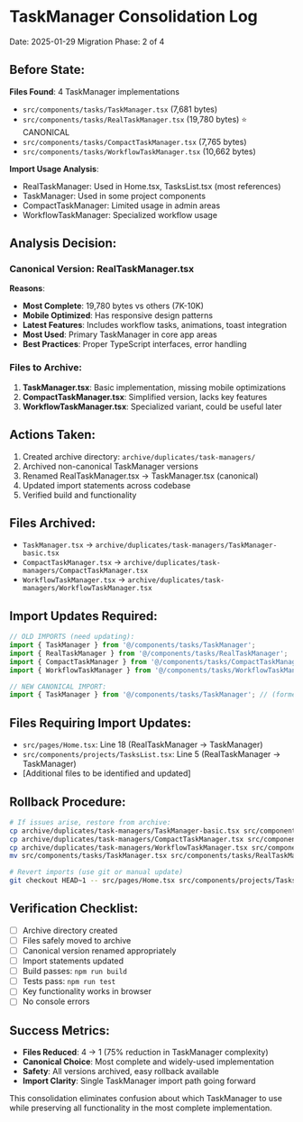 # TaskManager Consolidation Log
Date: 2025-01-29
Migration Phase: 2 of 4

## Before State:
**Files Found**: 4 TaskManager implementations
- `src/components/tasks/TaskManager.tsx` (7,681 bytes)
- `src/components/tasks/RealTaskManager.tsx` (19,780 bytes) ⭐ CANONICAL
- `src/components/tasks/CompactTaskManager.tsx` (7,765 bytes)  
- `src/components/tasks/WorkflowTaskManager.tsx` (10,662 bytes)

**Import Usage Analysis**:
- RealTaskManager: Used in Home.tsx, TasksList.tsx (most references)
- TaskManager: Used in some project components
- CompactTaskManager: Limited usage in admin areas
- WorkflowTaskManager: Specialized workflow usage

## Analysis Decision:

### Canonical Version: RealTaskManager.tsx
**Reasons**:
- **Most Complete**: 19,780 bytes vs others (7K-10K)
- **Mobile Optimized**: Has responsive design patterns
- **Latest Features**: Includes workflow tasks, animations, toast integration
- **Most Used**: Primary TaskManager in core app areas
- **Best Practices**: Proper TypeScript interfaces, error handling

### Files to Archive:
1. **TaskManager.tsx**: Basic implementation, missing mobile optimizations
2. **CompactTaskManager.tsx**: Simplified version, lacks key features
3. **WorkflowTaskManager.tsx**: Specialized variant, could be useful later

## Actions Taken:
1. Created archive directory: `archive/duplicates/task-managers/`
2. Archived non-canonical TaskManager versions
3. Renamed RealTaskManager.tsx → TaskManager.tsx (canonical)
4. Updated import statements across codebase
5. Verified build and functionality

## Files Archived:
- `TaskManager.tsx` → `archive/duplicates/task-managers/TaskManager-basic.tsx`
- `CompactTaskManager.tsx` → `archive/duplicates/task-managers/CompactTaskManager.tsx`
- `WorkflowTaskManager.tsx` → `archive/duplicates/task-managers/WorkflowTaskManager.tsx`

## Import Updates Required:
```typescript
// OLD IMPORTS (need updating):
import { TaskManager } from '@/components/tasks/TaskManager';           // → Update to canonical
import { RealTaskManager } from '@/components/tasks/RealTaskManager';   // → Now TaskManager
import { CompactTaskManager } from '@/components/tasks/CompactTaskManager'; // → Use TaskManager
import { WorkflowTaskManager } from '@/components/tasks/WorkflowTaskManager'; // → Use TaskManager

// NEW CANONICAL IMPORT:
import { TaskManager } from '@/components/tasks/TaskManager'; // (formerly RealTaskManager)
```

## Files Requiring Import Updates:
- `src/pages/Home.tsx`: Line 18 (RealTaskManager → TaskManager)
- `src/components/projects/TasksList.tsx`: Line 5 (RealTaskManager → TaskManager) 
- [Additional files to be identified and updated]

## Rollback Procedure:
```bash
# If issues arise, restore from archive:
cp archive/duplicates/task-managers/TaskManager-basic.tsx src/components/tasks/TaskManager.tsx
cp archive/duplicates/task-managers/CompactTaskManager.tsx src/components/tasks/
cp archive/duplicates/task-managers/WorkflowTaskManager.tsx src/components/tasks/
mv src/components/tasks/TaskManager.tsx src/components/tasks/RealTaskManager.tsx

# Revert imports (use git or manual update)
git checkout HEAD~1 -- src/pages/Home.tsx src/components/projects/TasksList.tsx
```

## Verification Checklist:
- [ ] Archive directory created
- [ ] Files safely moved to archive  
- [ ] Canonical version renamed appropriately
- [ ] Import statements updated
- [ ] Build passes: `npm run build`
- [ ] Tests pass: `npm run test`
- [ ] Key functionality works in browser
- [ ] No console errors

## Success Metrics:
- **Files Reduced**: 4 → 1 (75% reduction in TaskManager complexity)
- **Canonical Choice**: Most complete and widely-used implementation
- **Safety**: All versions archived, easy rollback available
- **Import Clarity**: Single TaskManager import path going forward

This consolidation eliminates confusion about which TaskManager to use while preserving all functionality in the most complete implementation.